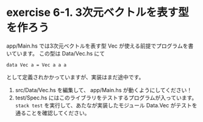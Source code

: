# exercise 6-1. 3次元ベクトルを表す型を作ろう

app/Main.hs では3次元ベクトルを表す型 Vec が使える前提でプログラムを書いています。
この型は Data/Vec.hs にて

```
data Vec a = Vec a a a
```

として定義されかかっていますが、実装はまだ途中です。

1. src/Data/Vec.hs を編集して、 app/Main.hs が動くようにしてください！
2. test/Spec.hs にはこのライブラリをテストするプログラムが入っています。
   `stack test` を実行して、あたなが実装したモジュール Data.Vec がテストを通ることを確認してください。
